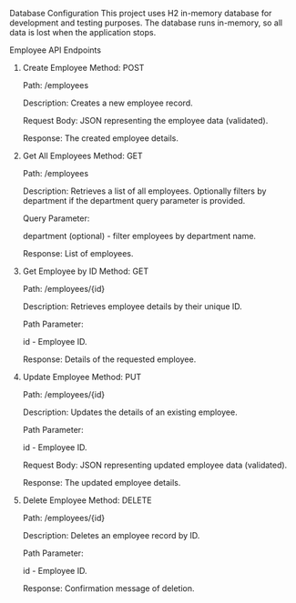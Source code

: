 Database Configuration
This project uses H2 in-memory database for development and testing purposes. The database runs in-memory, so all data is lost when the application stops.


Employee API Endpoints
1. Create Employee
    Method: POST
    
    Path: /employees
    
    Description: Creates a new employee record.
    
    Request Body: JSON representing the employee data (validated).
  
    Response: The created employee details.

2. Get All Employees
   Method: GET

   Path: /employees

   Description: Retrieves a list of all employees. Optionally filters by department if the department query parameter is provided.

   Query Parameter:

   department (optional) - filter employees by department name.

   Response: List of employees.

3. Get Employee by ID
    Method: GET
    
    Path: /employees/{id}
    
    Description: Retrieves employee details by their unique ID.
    
    Path Parameter:
    
    id - Employee ID.
    
    Response: Details of the requested employee.

4. Update Employee
    Method: PUT
    
    Path: /employees/{id}
    
    Description: Updates the details of an existing employee.
    
    Path Parameter:
    
    id - Employee ID.
    
    Request Body: JSON representing updated employee data (validated).
    
    Response: The updated employee details.

5. Delete Employee
    Method: DELETE
    
    Path: /employees/{id}
    
    Description: Deletes an employee record by ID.
    
    Path Parameter:
    
    id - Employee ID.
    
    Response: Confirmation message of deletion.
